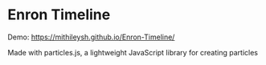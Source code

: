 # Enron Timeline

Demo: https://mithileysh.github.io/Enron-Timeline/

Made with particles.js, a lightweight JavaScript library for creating particles
